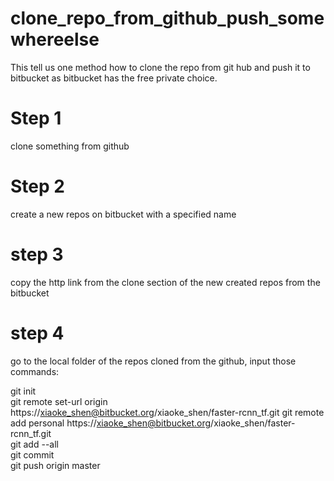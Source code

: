 # clone_repo_from_github_push_somewhereelse


This tell us one method how to  clone the repo from git hub and push it to bitbucket as bitbucket has the free private choice.



#  Step 1
clone something from github


#  Step 2
create a new repos on bitbucket with a specified name   

#  step 3
copy the http link from the clone section of the new created repos from the bitbucket


#   step 4
go to the local folder of the repos cloned from the github, input those commands:  


 git init  
 git remote set-url origin https://xiaoke_shen@bitbucket.org/xiaoke_shen/faster-rcnn_tf.git
 git remote add personal https://xiaoke_shen@bitbucket.org/xiaoke_shen/faster-rcnn_tf.git    
 git add --all    
 git commit    
 git push origin master    
 
